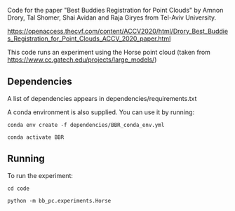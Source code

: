 Code for the paper "Best Buddies Registration for Point Clouds" by Amnon Drory, Tal Shomer, Shai Avidan and Raja Giryes from Tel-Aviv University. 

https://openaccess.thecvf.com/content/ACCV2020/html/Drory_Best_Buddies_Registration_for_Point_Clouds_ACCV_2020_paper.html

This code runs an experiment using the Horse point cloud (taken from https://www.cc.gatech.edu/projects/large_models/)

Dependencies
------------
A list of dependencies appears in dependencies/requirements.txt

A conda environment is also supplied. You can use it by running:

	conda env create -f dependencies/BBR_conda_env.yml
	
	conda activate BBR
	
	
Running
-------
To run the experiment:

	cd code
	
	python -m bb_pc.experiments.Horse
	
